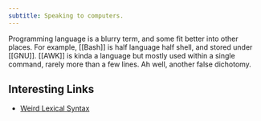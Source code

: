 ```yaml
---
subtitle: Speaking to computers.
---
```

Programming language is a blurry term, and some fit better into other places.  For example, [[Bash]] is half language half shell, and stored under [[GNU]].  [[AWK]] is kinda a language but mostly used within a single command, rarely more than a few lines.  Ah well, another false dichotomy.

## Interesting Links

- [Weird Lexical Syntax](https://justine.lol/lex/)
